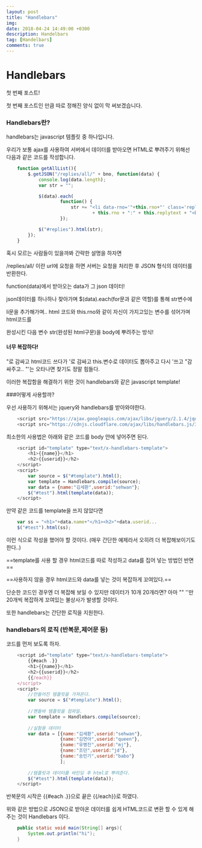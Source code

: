 ```yaml
---
layout: post
title: "Handlebars"
img: 
date: 2018-04-24 14:49:00 +0300
description: Handelbars
tag: [Handelbars]
comments: true
---
```

# Handlebars

첫 번째 포스트!

첫 번째 포스트인 만큼 따로 정해진 양식 없이 막 써보겠습니다.


### Handlebars란?
handlebars는 javascript 템플릿 중 하나입니다.

우리가 보통 ajax를 사용하여 서버에서 데이터를 받아오면 HTML로 뿌려주기 위해선 다음과 같은 
코드를 작성합니다.
```javascript
	function getAllList(){
		$.getJSON("/replies/all/" + bno, function(data) {
			console.log(data.length);
			var str = "";

			$(data).each(
					function() {
						str += "<li data-rno='"+this.rno+"' class='replyLi'>"
								+ this.rno + ":" + this.replytext + "<button>MOD</button></li>";
					});

			$("#replies").html(str);
		});
	}
```
혹시 모르는 사람들이 있을까봐 간략한 설명을 하자면

/replies/all/ 이란 url에 요청을 하면 서버는 요청을 처리한 후 JSON 형식의 데이터를 반환한다.

function(data)에서 받아오는 data가 그 json 데이터!

json데이터를 하나하나 찾아가며 $(data).each(for문과 같은 역할)를 통해 str변수에

li문을 추가해가며.. html 코드와 this.rno와 같이 자신이 가지고있는 변수를 섞어가며 html코드를 

완성시킨 다음 변수 str(완성된 html구문)을 body에 뿌려주는 방식!


#### 너무 복잡하다!

"로 감싸고 html코드 쓰다가 '로 감싸고 this.변수로 데이터도 뽑아주고 다시 '쓰고 "감싸주고.. "'는 오타나면 찾기도 정말 힘들다. 

이러한 복잡함을 해결하기 위한 것이 handlebars와 같은 javascript template!


###어떻게 사용할까?
  
우선 사용하기 위해서는 jquery와 handlebars를 받아와야한다.

```javascript
    <script src="https://ajax.googleapis.com/ajax/libs/jquery/2.1.4/jquery.min.js"></script>
	<script src="https://cdnjs.cloudflare.com/ajax/libs/handlebars.js/3.0.1/handlebars.js"></script>
```
최소한의 사용법은 아래와 같은 코드를 body 안에 넣어주면 된다.
```javascript
	<script id="template" type="text/x-handlebars-template">
		<h1>{{name}}</h1>
		<h2>{{userid}}</h2>
	</script>
	<script>
		var source = $("#template").html();
		var template = Handlebars.compile(source);
		var data = {name:"김세환",userid:"sehwan"};
		$("#test").html(template(data));
	</script>
```

만약 같은 코드를 template을 쓰지 않았다면
```javascript
	var ss = "<h1>"+data.name+"</h1><h2>"+data.userid...
    $("#test").html(ss);
```
이런 식으로 작성을 했어야 할 것이다. (매우 간단한 예제라서 오히려 더 복잡해보이기도 한다..)

==template를 사용 할 경우 html코드를 따로 작성하고 data를 집어 넣는 방법인 반면==

==사용하지 않을 경우 html코드와 data를 넣는 것이 복잡하게 꼬여있다.==

단순한 코드인 경우엔 더 복잡해 보일 수 있지만 데이터가 10개 20개라면? 아마 "" ''만 20개씩 복잡하게 꼬여있는 불상사가 발생할 것이다.

또한 handlebars는 간단한 로직을 지원한다.

### handlebars의 로직 (반복문,제어문 등)

코드를 먼저 보도록 하자.
```javascript
	<script id="template" type="text/x-handlebars-template">
		{{#each .}}
		<h1>{{name}}</h1>
		<h2>{{userid}}</h2>
		{{/each}}
	</script>
	<script>
    	//만들어진 템플릿을 가져온다.
		var source = $("#template").html();
        
        //핸들바 템플릿을 컴파일.
		var template = Handlebars.compile(source);
        
        //실험용 데이터
		var data = [{name:"김세환",userid:"sehwan"},
					{name:"김연아",userid:"queen"},
					{name:"유병진",userid:"mj"},
					{name:"조던",userid:"jd"},
					{name:"송민기",userid:"babo"}
					];
		
        //템플릿과 데이터를 바인딩 후 html로 뿌려준다.
		$("#test").html(template(data));
	</script>
```
반복문의 시작은 {{#each .}}으로 끝은 {{/each}}로 하였다.

위와 같은 방법으로 JSON으로 받아온 데이터를 쉽게 HTML코드로 변환 할 수 있게 해주는 것이 Handlebars 이다.

```java
	public static void main(String[] args){
		System.out.println("hi");
	}
```